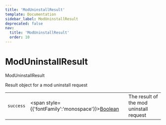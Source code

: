 ```yaml
---
title: 'ModUninstallResult'
template: Documentation
sidebar_label: ModUninstallResult
deprecated: false
nav:
  title: 'ModUninstallResult'
  order: 10
---
```


# ModUninstallResult

<div style={{'fontFamily':'monospace'}}><span style={{'fontSize':'1.5rem','fontWeight':500}}>ModUninstallResult</span></div>



Result object for a mod uninstall request

| | | |
| -- | -- | -- |
| `success` | <span style={{'fontFamily':'monospace'}}><a href="/guardrails/docs/reference/graphql/scalar/Boolean">Boolean</a></span> | The result of the mod uninstall request |